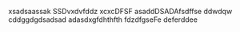 xsadsaassak
SSDvxdvfddz
xcxcDFSF
asaddDSADAfsdffse
ddwdqw
cddggdgdsadsad
adasdxgfdhthfth
fdzdfgseFe
deferddee
